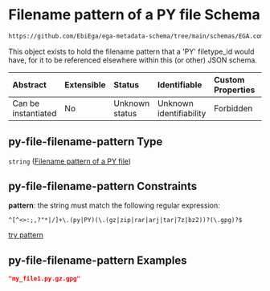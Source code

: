 # Filename pattern of a PY file Schema

```txt
https://github.com/EbiEga/ega-metadata-schema/tree/main/schemas/EGA.common-definitions.json#/definitions/py-file-filename-pattern
```

This object exists to hold the filename pattern that a 'PY' filetype\_id would have, for it to be referenced elsewhere within this (or other) JSON schema.

| Abstract            | Extensible | Status         | Identifiable            | Custom Properties | Additional Properties | Access Restrictions | Defined In                                                                                           |
| :------------------ | :--------- | :------------- | :---------------------- | :---------------- | :-------------------- | :------------------ | :--------------------------------------------------------------------------------------------------- |
| Can be instantiated | No         | Unknown status | Unknown identifiability | Forbidden         | Allowed               | none                | [EGA.common-definitions.json\*](../../../schemas/EGA.common-definitions.json "open original schema") |

## py-file-filename-pattern Type

`string` ([Filename pattern of a PY file](ega-12-definitions-filename-pattern-of-a-py-file.md))

## py-file-filename-pattern Constraints

**pattern**: the string must match the following regular expression:&#x20;

```regexp
^[^<>:;,?"*|/]+\.(py|PY)(\.(gz|zip|rar|arj|tar|7z|bz2))?(\.gpg)?$
```

[try pattern](https://regexr.com/?expression=%5E%5B%5E%3C%3E%3A%3B%2C%3F%22*%7C%2F%5D%2B%5C.\(py%7CPY\)\(%5C.\(gz%7Czip%7Crar%7Carj%7Ctar%7C7z%7Cbz2\)\)%3F\(%5C.gpg\)%3F%24 "try regular expression with regexr.com")

## py-file-filename-pattern Examples

```json
"my_file1.py.gz.gpg"
```
